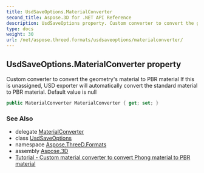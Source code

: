 ```yaml
---
title: UsdSaveOptions.MaterialConverter
second_title: Aspose.3D for .NET API Reference
description: UsdSaveOptions property. Custom converter to convert the geometrys material to PBR material If this is unassigned USD exporter will automatically convert the standard material to PBR material. Default value is null
type: docs
weight: 30
url: /net/aspose.threed.formats/usdsaveoptions/materialconverter/
---
```

## UsdSaveOptions.MaterialConverter property

Custom converter to convert the geometry's material to PBR material If this is unassigned, USD exporter will automatically convert the standard material to PBR material. Default value is null

```csharp
public MaterialConverter MaterialConverter { get; set; }
```

### See Also

* delegate [MaterialConverter](../../materialconverter/)
* class [UsdSaveOptions](../)
* namespace [Aspose.ThreeD.Formats](../../../aspose.threed.formats/)
* assembly [Aspose.3D](../../../)
* [Tutorial - Custom material converter to convert Phong material to PBR material](https://products.aspose.com/3d/tutorial/use-phong-material-to-pbr-material/)


